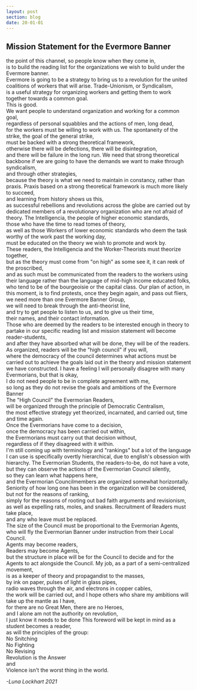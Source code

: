 ```yaml
---
layout: post
section: blog
date: 20-01-01
---
```


## Mission Statement for the Evermore Banner  
the point of this channel, so people know when they come in,  
is to build the reading list for the organizations we wish to build under the Evermore banner.  
Evermore is going to be a strategy to bring us to a revolution for the united coalitions of workers that will arise.
Trade-Unionism, or Syndicalism,  
is a useful strategy for organizing workers and getting them to work together towards a common goal.  
This is good.  
We want people to understand organization and working for a common goal,  
regardless of personal squabbles and the actions of men, long dead,  
for the workers must be willing to work with us.
The spontaneity of the strike, the goal of the general strike,  
must be backed with a strong theoretical framework,  
otherwise there will be defections, there will be disintegration,  
and there will be failure in the long run.
We need that strong theoretical backbone if we are going to have the demands we want to make through syndicalism,  
and through other strategies,  
because the theory is what we need to maintain in constancy, rather than praxis.
Praxis based on a strong theoretical framework is much more likely to succeed,  
and learning from history shows us this,  
as successful rebellions and revolutions across the globe are carried out by dedicated members of a revolutionary organization who are not afraid of theory.
The Intelligencia, the people of higher economic standards,  
those who have the time to read tomes of theory,  
as well as those Workers of lower economic standards who deem the task worthy of the work past the working day,  
must be educated on the theory we wish to promote and work by.  
These readers, the Intelligencia and the Worker-Theorists must theorize together,  
but as the theory must come from "on high" as some see it, it can reek of the proscribed,  
and as such must be communicated from the readers to the workers using their language rather than the language of mid-high income educated folks,  
who tend to be of the bourgeoisie or the capital class.
Our plan of action, in this moment, is to find protests, once they begin again, and pass out fliers,  
we need more than one Evermore Banner Group,  
we will need to break through the anti-theorist line,  
and try to get people to listen to us, and to give us their time,  
their names, and their contact information.  
Those who are deemed by the readers to be interested enough in theory to partake in our specific reading list and mission statement will become reader-students,  
and after they have absorbed what will be done, they will be of the readers.  
As organized, readers will be the "high council" if you will,  
where the democracy of the council determines what actions must be carried out to achieve the goals laid out in the theory and mission statement we have constructed.
I have a feeling I will personally disagree with many Evermorians, but that is okay,  
I do not need people to be in complete agreement with me,  
so long as they do not revise the goals and ambitions of the Evermore Banner  
The "High Council" the Evermorian Readers,  
will be organized through the principle of Democratic Centralism,  
the most effective strategy yet theorized, incarnated, and carried out, time and time again.  
Once the Evermorians have come to a decision,  
once the democracy has been carried out within,  
the Evermorians must carry out that decision without,  
regardless of if they disagreed with it within.  
I'm still coming up with terminology and "rankings" but a lot of the language I can use is specifically overtly hierarchical, due to english's obsession with hierarchy.
The Evermorian Students, the readers-to-be, do not have a vote,  
but they can observe the actions of the Evermorian Council silently,  
so they can learn what happens here,  
and the Evermorian Councilmembers are organized somewhat horizontally.  
Seniority of how long one has been in the organization will be considered,  
but not for the reasons of ranking,  
simply for the reasons of rooting out bad faith arguments and revisionism,  
as well as expelling rats, moles, and snakes.
Recruitment of Readers must take place,  
and any who leave must be replaced.  
The size of the Council must be proportional to the Evermorian Agents,  
who will fly the Evermorian Banner under instruction from their Local Council.  
Agents may become readers,  
Readers may become Agents,  
but the structure in place will be for the Council to decide and for the Agents to act alongside the Council.
My job, as a part of a semi-centralized movement,  
is as a keeper of theory and propagandist to the masses,  
by ink on paper, pulses of light in glass pipes,  
radio waves through the air, and electrons in copper cables,  
the work will be carried out, and I hope others who share my ambitions will take up the mantle as I have,  
for there are no Great Men, there are no Heroes,  
and I alone am not the authority on revolution,  
I just know it needs to be done
This foreword will be kept in mind as a student becomes a reader,  
as will the principles of the group:  
No Snitching  
No Fighting  
No Revising  
Revolution is the Answer  
and  
Violence isn't the worst thing in the world.  

*-Luna Lockhart 2021*
